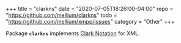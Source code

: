 +++
title    = "clarkns"
date     = "2020-07-05T18:26:00-04:00"
repo     = "https://github.com/mellium/clarkns"
todo     = "https://github.com/mellium/xmpp/issues"
category = "Other"
+++

Package **`clarkns`** implements [Clark Notation] for XML.

[Clark Notation]: http://www.jclark.com/xml/xmlns.htm
